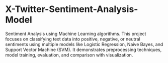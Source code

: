 # X-Twitter-Sentiment-Analysis-Model
Sentiment Analysis using Machine Learning algorithms. This project focuses on classifying text data into positive, negative, or neutral sentiments using multiple models like Logistic Regression, Naive Bayes, and Support Vector Machine (SVM). It demonstrates preprocessing techniques, model training, evaluation, and comparison with visualization.
